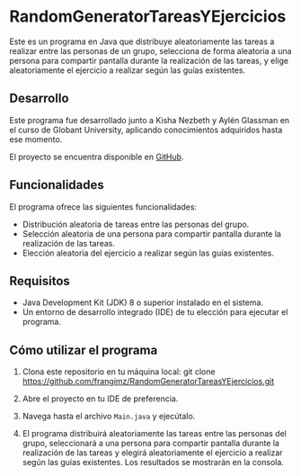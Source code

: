 # RandomGeneratorTareasYEjercicios

Este es un programa en Java que distribuye aleatoriamente las tareas a realizar entre las personas de un grupo, selecciona de forma aleatoria a una persona para compartir pantalla durante la realización de las tareas, y elige aleatoriamente el ejercicio a realizar según las guías existentes.

## Desarrollo

Este programa fue desarrollado junto a Kisha Nezbeth y Aylén Glassman en el curso de Globant University, aplicando conocimientos adquiridos hasta ese momento.

El proyecto se encuentra disponible en [GitHub](https://github.com/frangimz/RandomGeneratorTareasYEjercicios).

## Funcionalidades

El programa ofrece las siguientes funcionalidades:

- Distribución aleatoria de tareas entre las personas del grupo.
- Selección aleatoria de una persona para compartir pantalla durante la realización de las tareas.
- Elección aleatoria del ejercicio a realizar según las guías existentes.

## Requisitos

- Java Development Kit (JDK) 8 o superior instalado en el sistema.
- Un entorno de desarrollo integrado (IDE) de tu elección para ejecutar el programa.

## Cómo utilizar el programa

1. Clona este repositorio en tu máquina local:
git clone https://github.com/frangimz/RandomGeneratorTareasYEjercicios.git

2. Abre el proyecto en tu IDE de preferencia.

3. Navega hasta el archivo `Main.java` y ejecútalo.

4. El programa distribuirá aleatoriamente las tareas entre las personas del grupo, seleccionará a una persona para compartir pantalla durante la realización de las tareas y elegirá aleatoriamente el ejercicio a realizar según las guías existentes. Los resultados se mostrarán en la consola.

